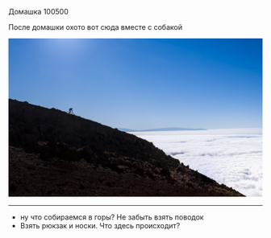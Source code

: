 Домашка 100500

После домашки охото вот сюда вместе с собакой 

![Alt text](123.jpg)
______________________
* ну что собираемся в горы? Не забыть взять поводок
* Взять рюкзак и носки. Что здесь происходит?